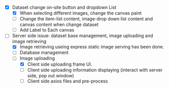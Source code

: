 - [x] Dataset change on-site button and dropdown List
  - [x] When selecting different images, change the canvas paint
  - [ ] Change the item-list content, image-drop down list content and canvas content when change dataset
  - [ ] Add Label to Each canvas
- [ ] Server side issue: dataset base management, image uploading and image retrieving
  - [x] Image retrieving useing express static image serving has been done.
  - [ ] Database management
  - [ ] Image uploading
    - [x] Client side uploading frame UI.
    - [ ] Client side uploading information displaying (interact with server side, pop out window)
    - [ ] Client side axios files and pre-process